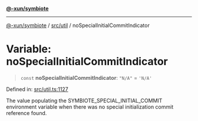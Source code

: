 [**@-xun/symbiote**](../../../README.md)

***

[@-xun/symbiote](../../../README.md) / [src/util](../README.md) / noSpecialInitialCommitIndicator

# Variable: noSpecialInitialCommitIndicator

> `const` **noSpecialInitialCommitIndicator**: `"N/A"` = `'N/A'`

Defined in: [src/util.ts:1127](https://github.com/Xunnamius/symbiote/blob/eabdf496b63a01bba079125634c7ec566eb20891/src/util.ts#L1127)

The value populating the SYMBIOTE_SPECIAL_INITIAL_COMMIT environment variable
when there was no special initialization commit reference found.
